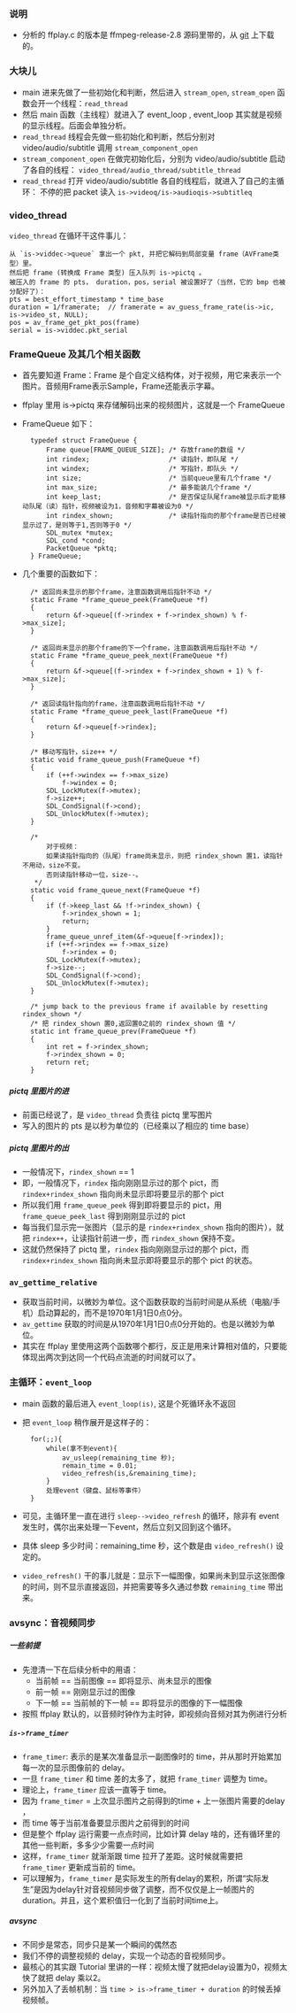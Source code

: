 ### 说明
* 分析的 ffplay.c 的版本是 ffmpeg-release-2.8 源码里带的，从 [git](https://github.com/FFmpeg/FFmpeg/tree/release/2.8) 上下载的。

### 大块儿
* main 进来先做了一些初始化和判断，然后进入 `stream_open`, `stream_open` 函数会开一个线程：`read_thread`
* 然后 main 函数（主线程）就进入了 event_loop , event_loop 其实就是视频的显示线程。后面会单独分析。
* `read_thread` 线程会先做一些初始化和判断，然后分别对 video/audio/subtitle 调用 `stream_component_open`
* `stream_component_open` 在做完初始化后，分别为 video/audio/subtitle 启动了各自的线程： `video_thread/audio_thread/subtitle_thread`
* `read_thread` 打开 video/audio/subtitle 各自的线程后，就进入了自己的主循环： 不停的把 packet 读入 `is->videoq/is->audioqis->subtitleq`

### video_thread

`video_thread` 在循环干这件事儿：

	从 `is->viddec->queue` 拿出一个 pkt, 并把它解码到局部变量 frame（AVFrame类型）里。
	然后把 frame (转换成 Frame 类型) 压入队列 is->pictq 。
	被压入的 frame 的 pts， duration，pos，serial 被设置好了（当然，它的 bmp 也被分配好了）：
	pts = best_effort_timestamp * time_base
	duration = 1/framerate;  // framerate = av_guess_frame_rate(is->ic, is->video_st, NULL);
	pos = av_frame_get_pkt_pos(frame)
	serial = is->viddec.pkt_serial

### FrameQueue 及其几个相关函数
* 首先要知道 Frame：Frame 是个自定义结构体，对于视频，用它来表示一个图片。音频用Frame表示Sample，Frame还能表示字幕。
* ffplay 里用 is->pictq 来存储解码出来的视频图片，这就是一个 FrameQueue
* FrameQueue 如下：

		typedef struct FrameQueue {
		    Frame queue[FRAME_QUEUE_SIZE]; /* 存放frame的数组 */
		    int rindex;                    /* 读指针，即队尾 */
		    int windex;                    /* 写指针，即队头 */
		    int size;                      /* 当前queue里有几个frame */
		    int max_size;                  /* 最多能装几个frame */
		    int keep_last;                 /* 是否保证队尾frame被显示后才能移动队尾（读）指针，视频被设为1，音频和字幕被设为0 */
		    int rindex_shown;              /* 读指针指向的那个frame是否已经被显示过了，是则等于1,否则等于0 */
		    SDL_mutex *mutex;
		    SDL_cond *cond;
		    PacketQueue *pktq;
		} FrameQueue;

* 几个重要的函数如下：

		/* 返回尚未显示的那个frame，注意函数调用后指针不动 */		
		static Frame *frame_queue_peek(FrameQueue *f)
		{
		    return &f->queue[(f->rindex + f->rindex_shown) % f->max_size];
		}

		/* 返回尚未显示的那个frame的下一个frame，注意函数调用后指针不动 */	
		static Frame *frame_queue_peek_next(FrameQueue *f)
		{
		    return &f->queue[(f->rindex + f->rindex_shown + 1) % f->max_size];
		}
		
		/* 返回读指针指向的frame，注意函数调用后指针不动 */	
		static Frame *frame_queue_peek_last(FrameQueue *f)
		{
		    return &f->queue[f->rindex];
		}
	
		/* 移动写指针，size++ */
		static void frame_queue_push(FrameQueue *f)
		{
		    if (++f->windex == f->max_size)
		        f->windex = 0;
		    SDL_LockMutex(f->mutex);
		    f->size++;
		    SDL_CondSignal(f->cond);
		    SDL_UnlockMutex(f->mutex);
		}
		
		/* 
			对于视频： 
			如果读指针指向的（队尾）frame尚未显示，则把 rindex_shown 置1，读指针不用动，size不变。
			否则读指针移动一位，size--。
		 */
		static void frame_queue_next(FrameQueue *f)
		{
		    if (f->keep_last && !f->rindex_shown) {
		        f->rindex_shown = 1;
		        return;
		    }
		    frame_queue_unref_item(&f->queue[f->rindex]);
		    if (++f->rindex == f->max_size)
		        f->rindex = 0;
		    SDL_LockMutex(f->mutex);
		    f->size--;
		    SDL_CondSignal(f->cond);
		    SDL_UnlockMutex(f->mutex);
		}
		
		/* jump back to the previous frame if available by resetting rindex_shown */
		/* 把 rindex_shown 置0,返回置0之前的 rindex_shown 值 */
		static int frame_queue_prev(FrameQueue *f)
		{
		    int ret = f->rindex_shown;
		    f->rindex_shown = 0;
		    return ret;
		}

##### pictq 里图片的进
* 前面已经说了，是 `video_thread` 负责往 pictq 里写图片
* 写入的图片的 pts 是以秒为单位的（已经乘以了相应的 time base）

##### pictq 里图片的出
* 一般情况下，`rindex_shown` == 1
* 即，一般情况下，`rindex` 指向刚刚显示过的那个 pict，而 `rindex+rindex_shown` 指向尚未显示即将要显示的那个 pict
* 所以我们用 `frame_queue_peek` 得到即将要显示的 pict，用 `frame_queue_peek_last` 得到刚刚显示过的 pict
* 每当我们显示完一张图片（显示的是 `rindex+rindex_shown` 指向的图片），就把 `rindex++`，让读指针前进一步，而 `rindex_shown` 保持不变。
* 这就仍然保持了 pictq 里，`rindex` 指向刚刚显示过的那个 pict，而 `rindex+rindex_shown` 指向尚未显示即将要显示的那个 pict 的状态。

### `av_gettime_relative`
* 获取当前时间，以微妙为单位。这个函数获取的当前时间是从系统（电脑/手机）启动算起的，而不是1970年1月1日0点0分。
* `av_gettime` 获取的时间是从1970年1月1日0点0分开始的。也是以微妙为单位。
* 其实在 ffplay 里使用这两个函数哪个都行，反正是用来计算相对值的，只要能体现出两次到达同一个代码点流逝的时间就可以了。

### 主循环：`event_loop`
* main 函数的最后进入 `event_loop(is)`, 这是个死循环永不返回
* 把 `event_loop` 稍作展开是这样子的：

		for(;;){
			while(拿不到event){
				av_usleep(remaining_time 秒);
				remain_time = 0.01;
				video_refresh(is,&remaining_time);
			}
			处理event（键盘、鼠标等事件）
		} 
* 可见，主循环里一直在进行 `sleep-->video_refresh` 的循环，除非有 event 发生时，偶尔出来处理一下event，然后立刻又回到这个循环。
* 具体 sleep 多少时间：remaining_time 秒，这个数是由 `video_refresh()` 设定的。
* `video_refresh()` 干的事儿就是：显示下一幅图像，如果尚未到显示这张图像的时间，则不显示直接返回，并把需要等多久通过参数 `remaining_time` 带出来。


### avsync：音视频同步

##### 一些前提
* 先澄清一下在后续分析中的用语：
	* 当前帧 == 当前图像 == 即将显示、尚未显示的图像
	* 前一帧 == 刚刚显示过的图像
	* 下一帧 == 当前帧的下一帧 == 即将显示的图像的下一幅图像
* 按照 ffplay 默认的，以音频时钟作为主时钟，即视频向音频对其为例进行分析

##### `is->frame_timer`
* `frame_timer`: 表示的是某次准备显示一副图像时的 time，并从那时开始累加每一次的显示图像前的 delay。
* 一旦 `frame_timer` 和 time 差的太多了，就把 `frame_timer` 调整为 time。
* 理论上，`frame_timer` 应该一直等于 time。
* 因为 `frame_timer` = 上次显示图片之前得到的time + 上一张图片需要的delay ，
* 而 time 等于当前准备要显示图片之前得到的时间
* 但是整个 ffplay 运行需要一点点时间，比如计算 delay 啥的，还有循环里的其他一些判断，多多少少需要一点时间
* 这样，`frame_timer` 就渐渐跟 time 拉开了差距。这时候就需要把 `frame_timer` 更新成当前的 time。
* 可以理解为，`frame_timer` 是实际发生的所有delay的累积，所谓“实际发生”是因为delay针对音视频同步做了调整，而不仅仅是上一帧图片的 duration。并且，这个累积值归一化到了当前时间time上。

##### avsync
* 不同步是常态，同步只是某一个瞬间的偶然态
* 我们不停的调整视频的 delay，实现一个动态的音视频同步。
* 最核心的其实跟 Tutorial 里讲的一样：视频太慢了就把delay设置为0，视频太快了就把 delay 乘以2。
* 另外加入了丢帧机制：当 `time > is->frame_timer + duration` 的时候丢掉视频帧。

